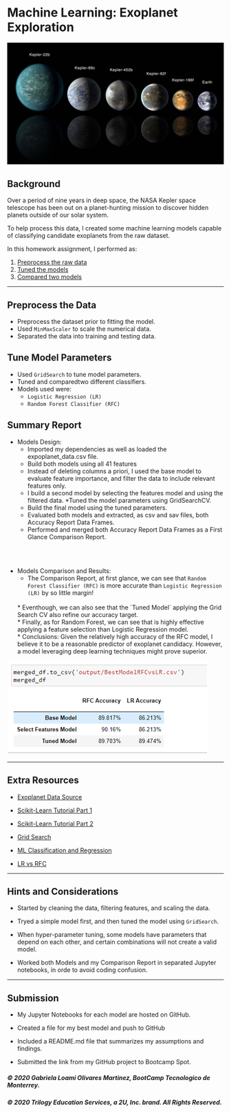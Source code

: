 # Machine Learning: Exoplanet Exploration

![exoplanet.jpg](Images/exoplanets.jpg)


## Background

Over a period of nine years in deep space, the NASA Kepler space telescope has been out on a planet-hunting mission to discover hidden planets outside of our solar system.

To help process this data, I created some machine learning models capable of classifying candidate exoplanets from the raw dataset.

In this homework assignment, I performed as:

1. [Preprocess the raw data](#Preprocessing)
2. [Tuned the models](#Tune-Model-Parameters)
3. [Compared two models](#Evaluate-Model-Performance)

- - -

## Preprocess the Data

* Preprocess the dataset prior to fitting the model.
* Used `MinMaxScaler` to scale the numerical data.
* Separated the data into training and testing data.

## Tune Model Parameters

* Used `GridSearch` to tune model parameters.
* Tuned and comparedtwo different classifiers.
* Models used were: 
    * `Logistic Regression (LR)` 
    * `Random Forest Classifier (RFC)` 

## Summary Report

* Models Design:
    * Imported my dependencies as well as loaded the expoplanet_data.csv file.
    * Build both models using all 41 features 
    * Instead of deleting columns a priori, I used the base model to evaluate feature importance, and filter the data to include relevant features only.
    * I build a second model by selecting the features model and using the filtered data.
    *Tuned the model parameters using GridSearchCV.
    * Build the final model using the tuned parameters.
    * Evaluated both models and extracted, as csv  and sav files, both Accuracy Report Data Frames.
    * Performed and merged both Accuracy Report Data Frames as a First Glance Comparison Report.

<br/>
<br/>

* Models Comparison and Results:
    * The Comparison Report, at first glance, we can see that `Random Forest Classifier (RFC)` is more accurate than `Logistic Regression (LR)` by so little margin!
    <br>
    * Eventhough, we can also see that the `Tuned Model` applying the Grid Search CV also refine our accuracy target.
    <br>
    * Finally, as for Random Forest, we can see that is highly effective applying a feature selection than Logistic Regression model.
    <br>
    * Conclusions: Given the relatively high accuracy of the RFC model, I believe it to be a reasonable predictor of exoplanet candidacy. However, a model leveraging deep learning techniques might prove superior.


![First Glance Comparison Report.jpg](Images/BestModel_RFCvsLR.png)

- - -

## Extra Resources

* [Exoplanet Data Source](https://www.kaggle.com/nasa/kepler-exoplanet-search-results)

* [Scikit-Learn Tutorial Part 1](https://www.youtube.com/watch?v=4PXAztQtoTg)

* [Scikit-Learn Tutorial Part 2](https://www.youtube.com/watch?v=gK43gtGh49o&t=5858s)

* [Grid Search](https://scikit-learn.org/stable/modules/grid_search.html)

* [ML Classification and Regression](https://spark.apache.org/docs/latest/ml-classification-regression.html)

* [LR vs RFC](https://dzone.com/articles/logistic-regression-vs-decision-tree#:~:text=Check%20Data%20Types,convert%20it%20into%20numerical%20data.)

- - -

## Hints and Considerations

* Started by cleaning the data, filtering features, and scaling the data.

* Tryed a simple model first, and then tuned the model using `GridSearch`.

* When hyper-parameter tuning, some models have parameters that depend on each other, and certain combinations will not create a valid model. 

* Worked both Models and my Comparison Report in separated Jupyter notebooks, in orde to avoid coding confusion.

- - -

## Submission

* My Jupyter Notebooks for each model are hosted  on GitHub.

* Created a file for my best model and push to GitHub

* Included a README.md file that summarizes my assumptions and findings.

* Submitted the link from my GitHub project to Bootcamp Spot.

##### © 2020 Gabriela Loami Olivares Martinez, BootCamp Tecnologico de Monterrey.
##### © 2020 Trilogy Education Services, a 2U, Inc. brand. All Rights Reserved. 
